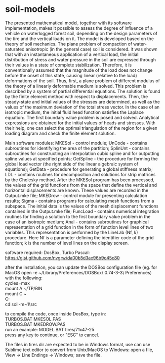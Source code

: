 # soil-models
The presented mathematical model, together with its software implementation, makes it possible to assess the degree of influence of а vehicle on waterlogged forest soil, depending on the design parameters of the tire and the vertical loads on it.
The model is developed based on the theory of soil mechanics. The plane problem of compaction of water-saturated anisotropic (in the general case) soil is considered. It was shown that with an instantaneous application of a vertical load, the initial distribution of stress and water pressure in the soil are expressed through their values in a state of complete stabilization. Therefore, it is conventionally assumed that the magnitude of the load does not change before the onset of this state, causing linear (relative to the load) deformations of the soil.
Thus, first, a plane problem of different modulus of the theory of a linearly deformable medium is solved. This problem is described by a system of partial differential equations. The solution is found by the finite element method with respect to displacements. Then, the steady-state and initial values of the stresses are determined, as well as the values of the maximum deviation of the total stress vector.
In the case of an isotropic medium, the initial fluid head function satisfies the Laplace equation:. The first boundary value problem is posed and solved. Analytical expressions are obtained for the initial values of heads and stresses. With their help, one can select the optimal triangulation of the region for a given loading diagram and check the finite element solution.

Main software modules:
MKESol - control module;
UnCode - contains subroutines for identifying the area of the partition;
SplinUnt - contains subroutines for constructing an interpolation cubic spline and for outputting spline values at specified points;
GetSpline - the procedure for forming the global load vector (the right side of the linear algebraic system of equations);
GetData - procedure for generating a global stiffness matrix;
LDL - contains routines for decomposition and solutions for strip matrices by the Cholesky method.
After the MKESol program has been processed, the values of the grid functions from the space that define the vertical and horizontal displacements are known. 
These values are recorded in the Output.mke file;
MKEDrow - control module for presenting calculation results;
Sigma - contains programs for calculating mesh functions from a subspace. 
The initial data is the values of the mesh displacement functions contained in the Output.mke file;
FuncLoad - contains numerical integration routines for finding a solution to the first boundary value problem in the case of an isotropic medium;
Anal - contains subroutines for graphical representation of a grid function in the form of function level lines of two variables. 
This representation is performed by the LineLab (Nf, k) procedure. 
Here Nf is a parameter defining the identifier code of the grid function; k is the number of level lines on the display screen.

software required: DosBox, Turbo Pascal: https://gist.github.com/nvgrw/da00b5d3ac96b9c45c80

after the installation, you can update the DOSBox configuration file (eg. for MacOS
open -e ~/Library/Preferences/DOSBox\ 0.74-3-3\ Preferences) with the following:
<br>
cycles=max <br>
mount A ~/TP/BIN<br>
mount C ~<br>
C:<br>
cd soil-m~1\src<br>

to compile the code, once inside DosBox, type in: <br>
TURBOS.BAT MKESOL.PAS<br>
TURBOS.BAT MKEDROW.PAS<br>
run an example: MODEL.BAT tires/71x47-25<br>
press any key to continue, or "ESC" to cancel.<br>

The files in tires dir are expected to be in Windows format,
use can use Sublime text editor to convert from Unix/MacOS to Windows: 
open a file, View -> Line Endings -> Windows; save the file.

